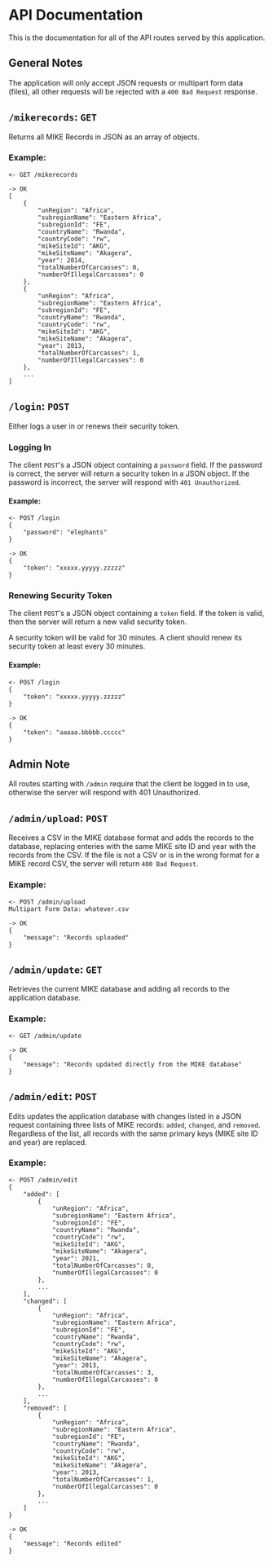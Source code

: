 # API Documentation

This is the documentation for all of the API routes served by this application.

## General Notes

The application will only accept JSON requests or multipart form data (files), all other requests will be rejected with a `400 Bad Request` response.

## `/mikerecords`: `GET`

Returns all MIKE Records in JSON as an array of objects.

### Example:

    <- GET /mikerecords

    -> OK
    [
        {
            "unRegion": "Africa",
            "subregionName": "Eastern Africa",
            "subregionId": "FE",
            "countryName": "Rwanda",
            "countryCode": "rw",
            "mikeSiteId": "AKG",
            "mikeSiteName": "Akagera",
            "year": 2014,
            "totalNumberOfCarcasses": 0,
            "numberOfIllegalCarcasses": 0
        },
        {
            "unRegion": "Africa",
            "subregionName": "Eastern Africa",
            "subregionId": "FE",
            "countryName": "Rwanda",
            "countryCode": "rw",
            "mikeSiteId": "AKG",
            "mikeSiteName": "Akagera",
            "year": 2013,
            "totalNumberOfCarcasses": 1,
            "numberOfIllegalCarcasses": 0
        },
        ...
    ]

## `/login`: `POST`

Either logs a user in or renews their security token.

### Logging In

The client `POST`'s a JSON object containing a `password` field. If the password is correct, the server will return a security token in a JSON object. If the password is incorrect, the server will respond with `401 Unauthorized`.

#### Example:

    <- POST /login
    {
        "password": "elephants"
    }

    -> OK
    {
        "token": "xxxxx.yyyyy.zzzzz"
    }

### Renewing Security Token

The client `POST`'s a JSON object containing a `token` field. If the token is valid, then the server will return a new valid security token.

A security token will be valid for 30 minutes. A client should renew its security token at least every 30 minutes.

#### Example:

    <- POST /login
    {
        "token": "xxxxx.yyyyy.zzzzz"
    }

    -> OK
    {
        "token": "aaaaa.bbbbb.ccccc"
    }

## Admin Note

All routes starting with `/admin` require that the client be logged in to use, otherwise the server will respond with 401 Unauthorized.

## `/admin/upload`: `POST`

Receives a CSV in the MIKE database format and adds the records to the database, replacing enteries with the same MIKE site ID and year with the records from the CSV. If the file is not a CSV or is in the wrong format for a MIKE record CSV, the server will return `400 Bad Request`.

### Example:

    <- POST /admin/upload
    Multipart Form Data: whatever.csv

    -> OK
    {
        "message": "Records uploaded"
    }

## `/admin/update`: `GET`

Retrieves the current MIKE database and adding all records to the application database.

### Example:

    <- GET /admin/update

    -> OK
    {
        "message": "Records updated directly from the MIKE database"
    }

## `/admin/edit`: `POST`

Edits updates the application database with changes listed in a JSON request containing three lists of MIKE records: `added`, `changed`, and `removed`. Regardless of the list, all records with the same primary keys (MIKE site ID and year) are replaced.

### Example:

    <- POST /admin/edit
    {
        "added": [
            {
                "unRegion": "Africa",
                "subregionName": "Eastern Africa",
                "subregionId": "FE",
                "countryName": "Rwanda",
                "countryCode": "rw",
                "mikeSiteId": "AKG",
                "mikeSiteName": "Akagera",
                "year": 2021,
                "totalNumberOfCarcasses": 0,
                "numberOfIllegalCarcasses": 0
            },
            ...
        ],
        "changed": [
            {
                "unRegion": "Africa",
                "subregionName": "Eastern Africa",
                "subregionId": "FE",
                "countryName": "Rwanda",
                "countryCode": "rw",
                "mikeSiteId": "AKG",
                "mikeSiteName": "Akagera",
                "year": 2013,
                "totalNumberOfCarcasses": 3,
                "numberOfIllegalCarcasses": 0
            },
            ...
        ],
        "removed": [
            {
                "unRegion": "Africa",
                "subregionName": "Eastern Africa",
                "subregionId": "FE",
                "countryName": "Rwanda",
                "countryCode": "rw",
                "mikeSiteId": "AKG",
                "mikeSiteName": "Akagera",
                "year": 2013,
                "totalNumberOfCarcasses": 1,
                "numberOfIllegalCarcasses": 0
            },
            ...
        ]
    }

    -> OK
    {
        "message": "Records edited"
    }
